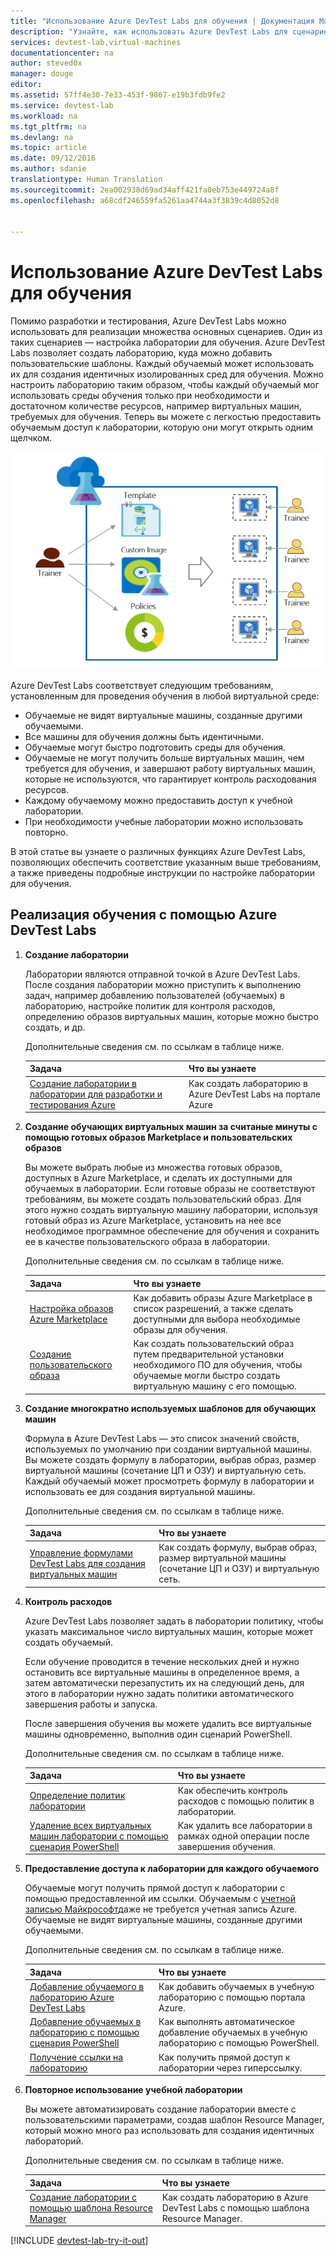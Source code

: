 ```yaml
---
title: "Использование Azure DevTest Labs для обучения | Документация Майкрософт"
description: "Узнайте, как использовать Azure DevTest Labs для сценариев обучения."
services: devtest-lab,virtual-machines
documentationcenter: na
author: steved0x
manager: douge
editor: 
ms.assetid: 57ff4e30-7e33-453f-9867-e19b3fdb9fe2
ms.service: devtest-lab
ms.workload: na
ms.tgt_pltfrm: na
ms.devlang: na
ms.topic: article
ms.date: 09/12/2016
ms.author: sdanie
translationtype: Human Translation
ms.sourcegitcommit: 2ea002938d69ad34aff421fa0eb753e449724a8f
ms.openlocfilehash: a68cdf246559fa5261aa4744a3f3839c4d8052d8


---
```

# <a name="use-azure-devtest-labs-for-training"></a>Использование Azure DevTest Labs для обучения
Помимо разработки и тестирования, Azure DevTest Labs можно использовать для реализации множества основных сценариев. Один из таких сценариев — настройка лаборатории для обучения. Azure DevTest Labs позволяет создать лабораторию, куда можно добавить пользовательские шаблоны. Каждый обучаемый может использовать их для создания идентичных изолированных сред для обучения. Можно настроить лабораторию таким образом, чтобы каждый обучаемый мог использовать среды обучения только при необходимости и достаточном количестве ресурсов, например виртуальных машин, требуемых для обучения. Теперь вы можете с легкостью предоставить обучаемым доступ к лаборатории, которую они могут открыть одним щелчком.   

![Использование DevTest Labs для обучения](./media/devtest-lab-training-lab/devtest-lab-training.png)

Azure DevTest Labs соответствует следующим требованиям, установленным для проведения обучения в любой виртуальной среде: 

* Обучаемые не видят виртуальные машины, созданные другими обучаемыми.
* Все машины для обучения должны быть идентичными.
* Обучаемые могут быстро подготовить среды для обучения.
* Обучаемые не могут получить больше виртуальных машин, чем требуется для обучения, и завершают работу виртуальных машин, которые не используются, что гарантирует контроль расходования ресурсов.
* Каждому обучаемому можно предоставить доступ к учебной лаборатории.
* При необходимости учебные лаборатории можно использовать повторно.

В этой статье вы узнаете о различных функциях Azure DevTest Labs, позволяющих обеспечить соответствие указанным выше требованиям, а также приведены подробные инструкции по настройке лаборатории для обучения.  

## <a name="implementing-training-with-azure-devtest-labs"></a>Реализация обучения с помощью Azure DevTest Labs
1. **Создание лаборатории** 
   
    Лаборатории являются отправной точкой в Azure DevTest Labs. После создания лаборатории можно приступить к выполнению задач, например добавлению пользователей (обучаемых) в лабораторию, настройке политик для контроля расходов, определению образов виртуальных машин, которые можно быстро создать, и др.   
   
    Дополнительные сведения см. по ссылкам в таблице ниже.
   
   | Задача | Что вы узнаете |
   | --- | --- |
   | [Создание лаборатории в лаборатории для разработки и тестирования Azure](devtest-lab-create-lab.md) |Как создать лабораторию в Azure DevTest Labs на портале Azure |
2. **Создание обучающих виртуальных машин за считаные минуты с помощью готовых образов Marketplace и пользовательских образов** 
   
    Вы можете выбрать любые из множества готовых образов, доступных в Azure Marketplace, и сделать их доступными для обучаемых в лаборатории. Если готовые образы не соответствуют требованиям, вы можете создать пользовательский образ. Для этого нужно создать виртуальную машину лаборатории, используя готовый образ из Azure Marketplace, установить на нее все необходимое программное обеспечение для обучения и сохранить ее в качестве пользовательского образа в лаборатории. 
   
    Дополнительные сведения см. по ссылкам в таблице ниже.
   
   | Задача | Что вы узнаете |
   | --- | --- |
   | [Настройка образов Azure Marketplace](devtest-lab-configure-marketplace-images.md) |Как добавить образы Azure Marketplace в список разрешений, а также сделать доступными для выбора необходимые образы для обучения. |
   | [Создание пользовательского образа](devtest-lab-create-template.md) |Как создать пользовательский образ путем предварительной установки необходимого ПО для обучения, чтобы обучаемые могли быстро создать виртуальную машину с его помощью. |
3. **Создание многократно используемых шаблонов для обучающих машин** 
   
    Формула в Azure DevTest Labs — это список значений свойств, используемых по умолчанию при создании виртуальной машины. Вы можете создать формулу в лаборатории, выбрав образ, размер виртуальной машины (сочетание ЦП и ОЗУ) и виртуальную сеть. Каждый обучаемый может просмотреть формулу в лаборатории и использовать ее для создания виртуальной машины. 
   
    Дополнительные сведения см. по ссылкам в таблице ниже.
   
   | Задача | Что вы узнаете |
   | --- | --- |
   | [Управление формулами DevTest Labs для создания виртуальных машин](devtest-lab-manage-formulas.md) |Как создать формулу, выбрав образ, размер виртуальной машины (сочетание ЦП и ОЗУ) и виртуальную сеть. |
4. **Контроль расходов**
   
    Azure DevTest Labs позволяет задать в лаборатории политику, чтобы указать максимальное число виртуальных машин, которые может создать обучаемый. 
   
    Если обучение проводится в течение нескольких дней и нужно остановить все виртуальные машины в определенное время, а затем автоматически перезапустить их на следующий день, для этого в лаборатории нужно задать политики автоматического завершения работы и запуска. 
   
    После завершения обучения вы можете удалить все виртуальные машины одновременно, выполнив один сценарий PowerShell. 
   
    Дополнительные сведения см. по ссылкам в таблице ниже.
   
   | Задача | Что вы узнаете |
   | --- | --- |
   | [Определение политик лаборатории](devtest-lab-set-lab-policy.md) |Как обеспечить контроль расходов с помощью политик в лаборатории. |
   | [Удаление всех виртуальных машин лаборатории с помощью сценария PowerShell](devtest-lab-faq.md#how-can-i-automate-the-process-of-deleting-all-the-vms-in-my-lab) |Как удалить все лаборатории в рамках одной операции после завершения обучения. |
5. **Предоставление доступа к лаборатории для каждого обучаемого**
   
    Обучаемые могут получить прямой доступ к лаборатории с помощью предоставленной им ссылки. Обучаемым с [учетной записью Майкрософт](devtest-lab-faq.md#what-is-a-microsoft-account)даже не требуется учетная запись Azure. Обучаемые не видят виртуальные машины, созданные другими обучаемыми.  
   
    Дополнительные сведения см. по ссылкам в таблице ниже.
   
   | Задача | Что вы узнаете |
   | --- | --- |
   | [Добавление обучаемого в лабораторию Azure DevTest Labs](devtest-lab-add-devtest-user.md) |Как добавить обучаемых в учебную лабораторию с помощью портала Azure. |
   | [Добавление обучаемых в лабораторию с помощью сценария PowerShell](devtest-lab-add-devtest-user.md#add-an-external-user-to-a-lab-using-powershell) |Как выполнять автоматическое добавление обучаемых в учебную лабораторию с помощью PowerShell. |
   | [Получение ссылки на лабораторию](devtest-lab-faq.md#how-do-i-share-a-direct-link-to-my-lab) |Как получить прямой доступ к лаборатории через гиперссылку. |
6. **Повторное использование учебной лаборатории** 
   
    Вы можете автоматизировать создание лаборатории вместе с пользовательскими параметрами, создав шаблон Resource Manager, который можно много раз использовать для создания идентичных лабораторий. 
   
    Дополнительные сведения см. по ссылкам в таблице ниже.
   
   | Задача | Что вы узнаете |
   | --- | --- |
   | [Создание лаборатории с помощью шаблона Resource Manager](devtest-lab-faq.md#how-do-i-create-a-lab-from-an-azure-resource-manager-template) |Как создать лабораторию в Azure DevTest Labs с помощью шаблона Resource Manager. |

[!INCLUDE [devtest-lab-try-it-out](../../includes/devtest-lab-try-it-out.md)]




<!--HONumber=Nov16_HO3-->


